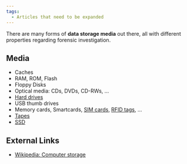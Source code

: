 ```yaml
---
tags:
  - Articles that need to be expanded 
---
```

There are many forms of **data storage media** out there, all with
different properties regarding forensic investigation.

## Media

- Caches
- RAM, ROM, Flash
- Floppy Disks
- Optical media: CDs, DVDs, CD-RWs, ...
- [Hard drives](hard_drive.md)
- USB thumb drives
- Memory cards, Smartcards, [SIM cards](sim_cards.md), [RFID tags](rfid.md), ...
- [Tapes](tape.md)
- [SSD](solid_state_drives.md)

## External Links

* [Wikipedia: Computer storage](https://en.wikipedia.org/wiki/Computer_storage)
